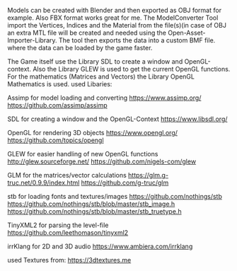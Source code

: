 Models can be created with Blender and then exported as OBJ format for example. Also FBX format works great for me.
The ModelConverter Tool import the Vertices, Indices and the Material from the file(s)(in case of OBJ an extra MTL file will be created and needed
using the Open-Asset-Importer-Library. The tool then exports the data into a custom BMF file. where the data can be loaded by the game faster.

The Game itself use the Library SDL to create a window and OpenGL-context. Also the Library GLEW is used to get the current OpenGL functions.
For the mathematics (Matrices and Vectors) the Library OpenGL Mathematics is used.
used Libaries:

Assimp for model loading and converting
https://www.assimp.org/
https://github.com/assimp/assimp

SDL for creating a window and the OpenGL-Context
https://www.libsdl.org/

OpenGL for rendering 3D objects
https://www.opengl.org/
https://github.com/topics/opengl

GLEW for easier handling of new OpenGL functions
http://glew.sourceforge.net/
https://github.com/nigels-com/glew

GLM for the matrices/vector calculations
https://glm.g-truc.net/0.9.9/index.html
https://github.com/g-truc/glm

stb for loading fonts and textures/images
https://github.com/nothings/stb
https://github.com/nothings/stb/blob/master/stb_image.h
https://github.com/nothings/stb/blob/master/stb_truetype.h

TinyXML2 for parsing the level-file
https://github.com/leethomason/tinyxml2

irrKlang for 2D and 3D audio
https://www.ambiera.com/irrklang

used Textures from:
https://3dtextures.me